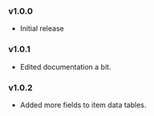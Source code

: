 ### v1.0.0
* Initial release

### v1.0.1
* Edited documentation a bit.

### v1.0.2
* Added more fields to item data tables.
